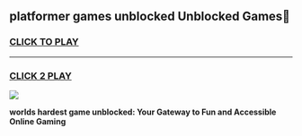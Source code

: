 
## platformer games unblocked Unblocked Games👋
<h3>
<a href="https://premium.freeplayer.one?title=platformer_games_unblocked&ref=16F">CLICK TO PLAY</a></h3>
<hr>

<h3>
<a href="https://premium.freeplayer.one?title=platformer_games_unblocked&ref=16F">CLICK 2 PLAY</a>
  
</h3>

<a href="https://premium.freeplayer.one?title=platformer_games_unblocked&ref=16F/"><img src="https://clearcache.store/games.png"></a>


**worlds hardest game unblocked: Your Gateway to Fun and Accessible Online Gaming**
